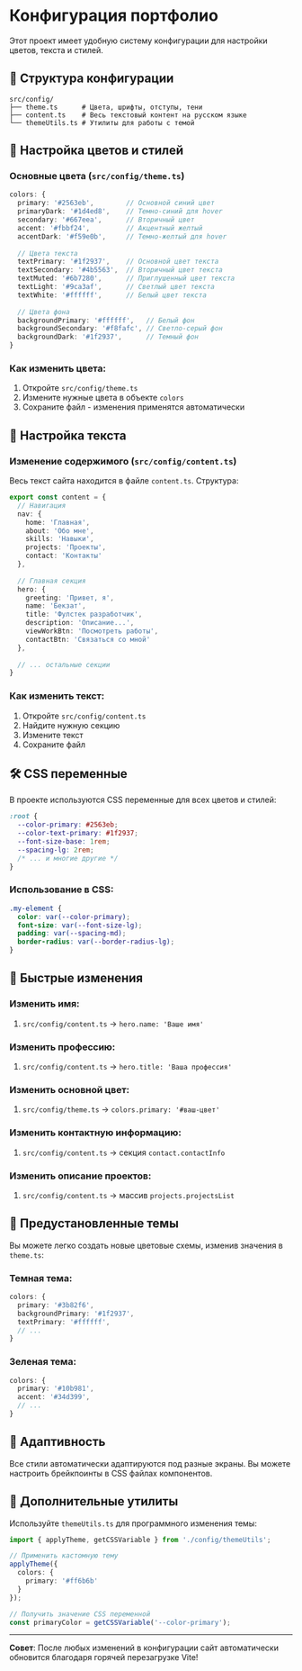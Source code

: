 # Конфигурация портфолио

Этот проект имеет удобную систему конфигурации для настройки цветов, текста и стилей.

## 📁 Структура конфигурации

```
src/config/
├── theme.ts      # Цвета, шрифты, отступы, тени
├── content.ts    # Весь текстовый контент на русском языке
└── themeUtils.ts # Утилиты для работы с темой
```

## 🎨 Настройка цветов и стилей

### Основные цвета (`src/config/theme.ts`)

```typescript
colors: {
  primary: '#2563eb',        // Основной синий цвет
  primaryDark: '#1d4ed8',    // Темно-синий для hover
  secondary: '#667eea',      // Вторичный цвет
  accent: '#fbbf24',         // Акцентный желтый
  accentDark: '#f59e0b',     // Темно-желтый для hover
  
  // Цвета текста
  textPrimary: '#1f2937',    // Основной цвет текста
  textSecondary: '#4b5563',  // Вторичный цвет текста
  textMuted: '#6b7280',      // Приглушенный цвет текста
  textLight: '#9ca3af',      // Светлый цвет текста
  textWhite: '#ffffff',      // Белый цвет текста
  
  // Цвета фона
  backgroundPrimary: '#ffffff',   // Белый фон
  backgroundSecondary: '#f8fafc', // Светло-серый фон
  backgroundDark: '#1f2937',      // Темный фон
}
```

### Как изменить цвета:

1. Откройте `src/config/theme.ts`
2. Измените нужные цвета в объекте `colors`
3. Сохраните файл - изменения применятся автоматически

## 📝 Настройка текста

### Изменение содержимого (`src/config/content.ts`)

Весь текст сайта находится в файле `content.ts`. Структура:

```typescript
export const content = {
  // Навигация
  nav: {
    home: 'Главная',
    about: 'Обо мне',
    skills: 'Навыки',
    projects: 'Проекты',
    contact: 'Контакты'
  },
  
  // Главная секция
  hero: {
    greeting: 'Привет, я',
    name: 'Бекзат',
    title: 'Фулстек разработчик',
    description: 'Описание...',
    viewWorkBtn: 'Посмотреть работы',
    contactBtn: 'Связаться со мной'
  },
  
  // ... остальные секции
}
```

### Как изменить текст:

1. Откройте `src/config/content.ts`
2. Найдите нужную секцию
3. Измените текст
4. Сохраните файл

## 🛠 CSS переменные

В проекте используются CSS переменные для всех цветов и стилей:

```css
:root {
  --color-primary: #2563eb;
  --color-text-primary: #1f2937;
  --font-size-base: 1rem;
  --spacing-lg: 2rem;
  /* ... и многие другие */
}
```

### Использование в CSS:

```css
.my-element {
  color: var(--color-primary);
  font-size: var(--font-size-lg);
  padding: var(--spacing-md);
  border-radius: var(--border-radius-lg);
}
```

## 🎯 Быстрые изменения

### Изменить имя:
1. `src/config/content.ts` → `hero.name: 'Ваше имя'`

### Изменить профессию:
1. `src/config/content.ts` → `hero.title: 'Ваша профессия'`

### Изменить основной цвет:
1. `src/config/theme.ts` → `colors.primary: '#ваш-цвет'`

### Изменить контактную информацию:
1. `src/config/content.ts` → секция `contact.contactInfo`

### Изменить описание проектов:
1. `src/config/content.ts` → массив `projects.projectsList`

## 🌈 Предустановленные темы

Вы можете легко создать новые цветовые схемы, изменив значения в `theme.ts`:

### Темная тема:
```typescript
colors: {
  primary: '#3b82f6',
  backgroundPrimary: '#1f2937',
  textPrimary: '#ffffff',
  // ...
}
```

### Зеленая тема:
```typescript
colors: {
  primary: '#10b981',
  accent: '#34d399',
  // ...
}
```

## 📱 Адаптивность

Все стили автоматически адаптируются под разные экраны. Вы можете настроить брейкпоинты в CSS файлах компонентов.

## 🔧 Дополнительные утилиты

Используйте `themeUtils.ts` для программного изменения темы:

```typescript
import { applyTheme, getCSSVariable } from './config/themeUtils';

// Применить кастомную тему
applyTheme({
  colors: {
    primary: '#ff6b6b'
  }
});

// Получить значение CSS переменной
const primaryColor = getCSSVariable('--color-primary');
```

---

**Совет**: После любых изменений в конфигурации сайт автоматически обновится благодаря горячей перезагрузке Vite!